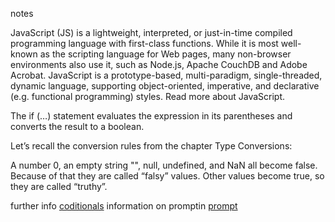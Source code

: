 notes

JavaScript (JS) is a lightweight, interpreted, or just-in-time compiled programming language with first-class functions. While it is most well-known as the scripting language for Web pages, many non-browser environments also use it, such as Node.js, Apache CouchDB and Adobe Acrobat. JavaScript is a prototype-based, multi-paradigm, single-threaded, dynamic language, supporting object-oriented, imperative, and declarative (e.g. functional programming) styles. Read more about JavaScript.

The if (…) statement evaluates the expression in its parentheses and converts the result to a boolean.

Let’s recall the conversion rules from the chapter Type Conversions:

A number 0, an empty string "", null, undefined, and NaN all become false. Because of that they are called “falsy” values.
Other values become true, so they are called “truthy”.

further info [coditionals](https://javascript.info/ifelse#conditional-operator)
 information on promptin [prompt](https://javascript.info/alert-prompt-confirm)
